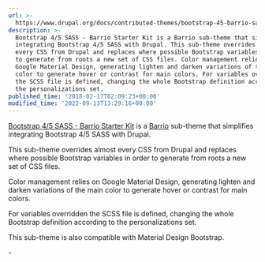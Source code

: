 ```yaml
---
url: >-
  https://www.drupal.org/docs/contributed-themes/bootstrap-45-barrio-sass-starter-kit
description: >-
  Bootstrap 4/5 SASS - Barrio Starter Kit is a Barrio sub-theme that simplifies
  integrating Bootstrap 4/5 SASS with Drupal. This sub-theme overrides almost
  every CSS from Drupal and replaces where possible Bootstrap variables in order
  to generate from roots a new set of CSS files. Color management relies on
  Google Material Design, generating lighten and darken variations of the main
  color to generate hover or contrast for main colors. For variables overridden
  the SCSS file is defined, changing the whole Bootstrap definition according to
  the personalizations set.
published_time: '2018-02-17T02:09:23+00:00'
modified_time: '2022-09-13T13:29:16+00:00'
---
```

[Bootstrap 4/5 SASS - Barrio Starter Kit](https://www.drupal.org/project/bootstrap%5Fsass) is a [Barrio](https://www.drupal.org/project/bootstrap%5Fbarrio) sub-theme that simplifies integrating Bootstrap 4/5 SASS with Drupal.

This sub-theme overrides almost every CSS from Drupal and replaces where possible Bootstrap variables in order to generate from roots a new set of CSS files.

Color management relies on Google Material Design, generating lighten and darken variations of the main color to generate hover or contrast for main colors.

For variables overridden the SCSS file is defined, changing the whole Bootstrap definition according to the personalizations set.

This sub-theme is also compatible with Material Design Bootstrap.

\-